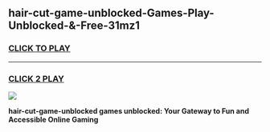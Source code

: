 
## hair-cut-game-unblocked-Games-Play-Unblocked-&-Free-31mz1
<h3>
<a href="https://premium76.site?title=hair-cut-game-unblocked&ref=24A">CLICK TO PLAY</a></h3>
<hr>

<h3>
<a href="https://premium76.site?title=hair-cut-game-unblocked&ref=24A">CLICK 2 PLAY</a>
  
</h3>

<a href="https://premium76.site?title=hair-cut-game-unblocked&ref=24A"><img src="https://clearcache.store/games.png"></a>


**hair-cut-game-unblocked games unblocked: Your Gateway to Fun and Accessible Online Gaming**
